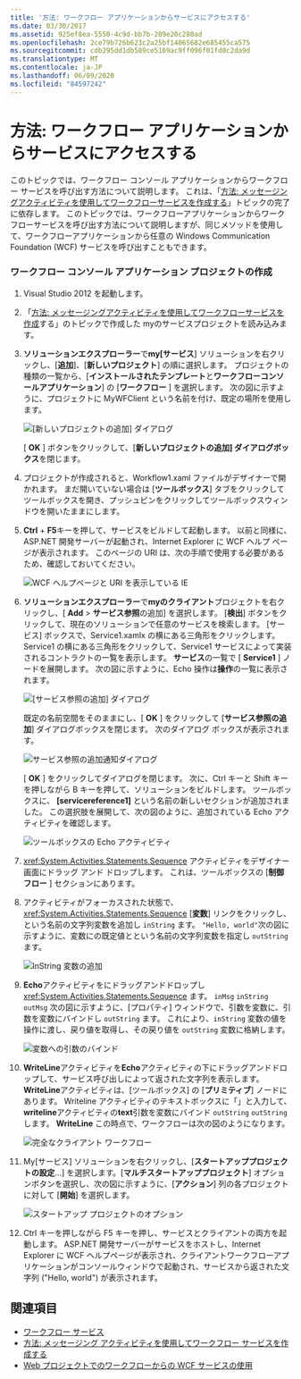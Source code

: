 ```yaml
---
title: '方法: ワークフロー アプリケーションからサービスにアクセスする'
ms.date: 03/30/2017
ms.assetid: 925ef8ea-5550-4c9d-bb7b-209e20c280ad
ms.openlocfilehash: 2ce79b726b623c2a25bf14065682e685455ca575
ms.sourcegitcommit: cdb295dd1db589ce5169ac9ff096f01fd0c2da9d
ms.translationtype: MT
ms.contentlocale: ja-JP
ms.lasthandoff: 06/09/2020
ms.locfileid: "84597242"
---
```

# <a name="how-to-access-a-service-from-a-workflow-application"></a>方法: ワークフロー アプリケーションからサービスにアクセスする
このトピックでは、ワークフロー コンソール アプリケーションからワークフロー サービスを呼び出す方法について説明します。 これは、「[方法: メッセージングアクティビティを使用してワークフローサービスを作成する](how-to-create-a-workflow-service-with-messaging-activities.md)」トピックの完了に依存します。 このトピックでは、ワークフローアプリケーションからワークフローサービスを呼び出す方法について説明しますが、同じメソッドを使用して、ワークフローアプリケーションから任意の Windows Communication Foundation (WCF) サービスを呼び出すこともできます。

### <a name="create-a-workflow-console-application-project"></a>ワークフロー コンソール アプリケーション プロジェクトの作成

1. Visual Studio 2012 を起動します。

2. 「[方法: メッセージングアクティビティを使用してワークフローサービスを作成](how-to-create-a-workflow-service-with-messaging-activities.md)する」のトピックで作成した myのサービスプロジェクトを読み込みます。

3. **ソリューションエクスプローラー**で**my[サービス**] ソリューションを右クリックし、[**追加**]、[**新しいプロジェクト**] の順に選択します。 プロジェクトの種類の一覧から、[**インストールされたテンプレート**と**ワークフローコンソールアプリケーション**] の [**ワークフロー** ] を選択します。 次の図に示すように、プロジェクトに MyWFClient という名前を付け、既定の場所を使用します。

     ![[新しいプロジェクトの追加] ダイアログ](./media/how-to-access-a-service-from-a-workflow-application/add-new-project-dialog.jpg)

     [ **OK** ] ボタンをクリックして、[**新しいプロジェクトの追加] ダイアログボックス**を閉じます。

4. プロジェクトが作成されると、Workflow1.xaml ファイルがデザイナーで開かれます。 まだ開いていない場合は [**ツールボックス**] タブをクリックしてツールボックスを開き、プッシュピンをクリックしてツールボックスウィンドウを開いたままにします。

5. **Ctrl** + **F5**キーを押して、サービスをビルドして起動します。 以前と同様に、ASP.NET 開発サーバーが起動され、Internet Explorer に WCF ヘルプ ページが表示されます。 このページの URI は、次の手順で使用する必要があるため、確認しておいてください。

     ![WCF ヘルプページと URI を表示している IE](./media/how-to-access-a-service-from-a-workflow-application/ie-wcf-help-page-uri.jpg)

6. **ソリューションエクスプローラー**で**myのクライアント**プロジェクトを右クリックし、[ **Add**  >  **サービス参照**の追加] を選択します。 [**検出**] ボタンをクリックして、現在のソリューションで任意のサービスを検索します。 [サービス] ボックスで、Service1.xamlx の横にある三角形をクリックします。 Service1 の横にある三角形をクリックして、Service1 サービスによって実装されるコントラクトの一覧を表示します。 **サービス**の一覧で [ **Service1** ] ノードを展開します。 次の図に示すように、Echo 操作は**操作**の一覧に表示されます。

     ![[サービス参照の追加] ダイアログ](./media/how-to-access-a-service-from-a-workflow-application/add-service-reference.jpg)

     既定の名前空間をそのままにし、[ **OK** ] をクリックして [**サービス参照の追加**] ダイアログボックスを閉じます。 次のダイアログ ボックスが表示されます。

     ![サービス参照の追加通知ダイアログ](./media/how-to-access-a-service-from-a-workflow-application/add-service-reference-dialog.jpg)

     [ **OK** ] をクリックしてダイアログを閉じます。 次に、Ctrl キーと Shift キーを押しながら B キーを押して、ソリューションをビルドします。 ツールボックスに、 **[servicereference1]** という名前の新しいセクションが追加されました。 この選択肢を展開して、次の図のように、追加されている Echo アクティビティを確認します。

     ![ツールボックスの Echo アクティビティ](./media/how-to-access-a-service-from-a-workflow-application/echo-activity-toolbox.jpg)

7. <xref:System.Activities.Statements.Sequence> アクティビティをデザイナー画面にドラッグ アンド ドロップします。 これは、ツールボックスの [**制御フロー** ] セクションにあります。

8. アクティビティがフォーカスされた状態で、 <xref:System.Activities.Statements.Sequence> [**変数**] リンクをクリックし、という名前の文字列変数を追加し `inString` ます。 `"Hello, world"`次の図に示すように、変数にの既定値とという名前の文字列変数を指定し `outString` ます。

     ![InString 変数の追加](./media/how-to-access-a-service-from-a-workflow-application/add-instring-variable.jpg)

9. **Echo**アクティビティをにドラッグアンドドロップし <xref:System.Activities.Statements.Sequence> ます。 `inMsg` `inString` `outMsg` 次の図に示すように、[プロパティ] ウィンドウで、引数を変数に、引数を変数にバインドし `outString` ます。 これにより、`inString` 変数の値を操作に渡し、戻り値を取得し、その戻り値を `outString` 変数に格納します。

     ![変数への引数のバインド](./media/how-to-access-a-service-from-a-workflow-application/bind-arguments-variables.jpg)

10. **WriteLine**アクティビティを**Echo**アクティビティの下にドラッグアンドドロップして、サービス呼び出しによって返された文字列を表示します。 **WriteLine**アクティビティは、[ツールボックス] の [**プリミティブ**] ノードにあります。 Writeline アクティビティのテキストボックスに「」と入力して、 **writeline**アクティビティの**text**引数を変数にバインド `outString` `outString` します。 **WriteLine** この時点で、ワークフローは次の図のようになります。

     ![完全なクライアント ワークフロー](./media/how-to-access-a-service-from-a-workflow-application/complete-client-workflow.jpg)

11. My[サービス] ソリューションを右クリックし、[**スタートアッププロジェクトの設定**...] を選択します。[**マルチスタートアッププロジェクト**] オプションボタンを選択し、次の図に示すように、[**アクション**] 列の各プロジェクトに対して [**開始**] を選択します。

     ![スタートアップ プロジェクトのオプション](./media/how-to-access-a-service-from-a-workflow-application/startup-project-options.jpg)

12. Ctrl キーを押しながら F5 キーを押し、サービスとクライアントの両方を起動します。 ASP.NET 開発サーバーがサービスをホストし、Internet Explorer に WCF ヘルプページが表示され、クライアントワークフローアプリケーションがコンソールウィンドウで起動され、サービスから返された文字列 ("Hello, world") が表示されます。

## <a name="see-also"></a>関連項目

- [ワークフロー サービス](workflow-services.md)
- [方法: メッセージング アクティビティを使用してワークフロー サービスを作成する](how-to-create-a-workflow-service-with-messaging-activities.md)
- [Web プロジェクトでのワークフローからの WCF サービスの使用](https://docs.microsoft.com/archive/blogs/endpoint/how-to-consume-a-wcf-service-from-a-wf4-workflow)
